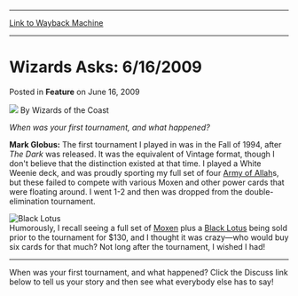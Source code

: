 
---
[Link to Wayback Machine](https://web.archive.org/web/20220118073354/https://magic.wizards.com/en/articles/archive/feature/wizards-asks-6162009-2009-06-16)

[_metadata_:wayback_url]:- "https://magic.wizards.com/en/articles/archive/feature/wizards-asks-6162009-2009-06-16"
[_metadata_:wayback_raw_url]:- "https://web.archive.org/web/20220118073354id_/https://magic.wizards.com/en/articles/archive/feature/wizards-asks-6162009-2009-06-16"
[_metadata_:wayback_capture_timestamp]:- "2022-01-18 07:33:54+00:00"
[_metadata_:description]:- "When was your first tournament, and what happened? Mark Globus: The first tournament I played in was in the Fall of 1994, after The Dark was released. It was the equivalent of Vintage format, though I don't believe that the distinction existed at that time. I played a White Weenie deck, and was proudly sporting my full set of four Army of Allahs, but these failed to compete"
[_metadata_:generator]:- "Drupal 7 (http://drupal.org)"
---


Wizards Asks: 6/16/2009
=======================



 Posted in **Feature**
 on June 16, 2009 






![](https://media.magic.wizards.com/styles/auth_small/public/images/person/wizards_author.jpg)
By Wizards of the Coast











*When was your first tournament, and what happened?*


  
**Mark Globus:** The first tournament I played in was in the Fall of 1994, after *The Dark* was released. It was the equivalent of Vintage format, though I don't believe that the distinction existed at that time. I played a White Weenie deck, and was proudly sporting my full set of four [Army of Allah](https://gatherer.wizards.com/Pages/Card/Details.aspx?name=Army+of+Allah)s, but these failed to compete with various Moxen and other power cards that were floating around. I went 1-2 and then was dropped from the double-elimination tournament.


![Black Lotus](http://gatherer.wizards.com/Handlers/Image.ashx?type=card&name=Black+Lotus)  
Humorously, I recall seeing a full set of [Moxen](http://gatherer.wizards.com/Pages/Search/Default.aspx?name=+%5Bmox%5D&set=%5B%22Unlimited%20Edition%22) plus a [Black Lotus](https://gatherer.wizards.com/Pages/Card/Details.aspx?name=Black+Lotus) being sold prior to the tournament for $130, and I thought it was crazy—who would buy six cards for that much? Not long after the tournament, I wished I had!




---

When was your first tournament, and what happened? Click the Discuss link below to tell us your story and then see what everybody else has to say!







